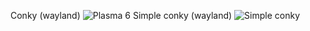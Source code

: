 Conky (wayland)
![Plasma 6](https://github.com/LopatinAV26/conky/assets/82997099/e0892e3e-4a79-4bfd-a840-0b43e3ef7bf8)
Simple conky (wayland)
![Simple conky](https://github.com/LopatinAV26/conky/assets/82997099/f2e6f6a2-881e-43e5-9b9c-b5da091b2368)
